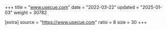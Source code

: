 +++
title = "www.usecue.com"
date = "2022-03-22"
updated = "2025-01-03"
weight = 30782

[extra]
source = "https://www.usecue.com"
ratio = 8
size = 30
+++
